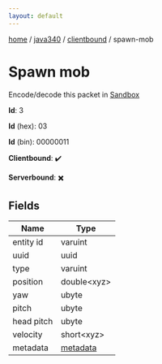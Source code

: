 ```yaml
---
layout: default
---
```


[home](/)  /  [java340](/protocol/java340)  /  [clientbound](/protocol/java340/clientbound)  /  spawn-mob

# Spawn mob

Encode/decode this packet in [Sandbox](../../../sandbox/java340#clientbound.spawn_mob)

**Id**: 3

**Id** (hex): 03

**Id** (bin): 00000011

**Clientbound**: ✔️

**Serverbound**: ✖️

## Fields

Name | Type
---|---
entity id | varuint
uuid | uuid
type | varuint
position | double&lt;xyz&gt;
yaw | ubyte
pitch | ubyte
head pitch | ubyte
velocity | short&lt;xyz&gt;
metadata | [metadata](/protocol/java340/metadata)

